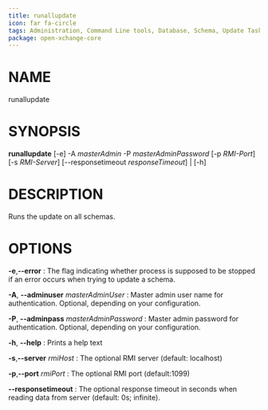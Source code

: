 ```yaml
---
title: runallupdate
icon: far fa-circle
tags: Administration, Command Line tools, Database, Schema, Update Task
package: open-xchange-core
---
```


# NAME

runallupdate

# SYNOPSIS

**runallupdate** [-e] -A *masterAdmin* -P *masterAdminPassword* [-p *RMI-Port*] [-s *RMI-Server*] [--responsetimeout
                    *responseTimeout*] | [-h]

# DESCRIPTION

Runs the update on all schemas.

# OPTIONS

**-e**,**--error**
: The flag indicating whether process is supposed to be stopped if an error occurs when trying to update a schema.

**-A**, **--adminuser** *masterAdminUser*
: Master admin user name for authentication. Optional, depending on your configuration.

**-P**, **--adminpass** *masterAdminPassword*
: Master admin password for authentication. Optional, depending on your configuration.

**-h**, **--help**
: Prints a help text

**-s**,**--server** *rmiHost*
: The optional RMI server (default: localhost)

**-p**,**--port** *rmiPort*
: The optional RMI port (default:1099)

**--responsetimeout**
: The optional response timeout in seconds when reading data from server (default: 0s; infinite).

